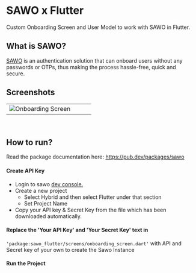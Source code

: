 
# SAWO x Flutter
Custom Onboarding Screen and User Model to work with SAWO in Flutter.

## What is SAWO?

[SAWO](https://sawolabs.com/) is an authentication solution that can onboard users without any passwords or OTPs, thus making the process hassle-free, quick and secure.

## Screenshots

<table>
        <tr>
          <td>
            <img src="https://user-images.githubusercontent.com/53579386/137616358-8ed6a20e-03b1-4b9e-a9a3-efea2509fc7f.jpeg" alt="Onboarding Screen">
          </td>
          <td>
            <img src="https://user-images.githubusercontent.com/53579386/137616371-3aac049e-2009-46b1-998d-7a2aba04e2a3.jpeg" alt="">
          </td>
          <td>
            <img src="https://user-images.githubusercontent.com/53579386/137616390-9da97991-ed03-4a5a-8d3e-caf641a23bbc.jpeg" alt="">
          </td>
          <td>
            <img src="https://user-images.githubusercontent.com/53579386/137616401-ca818fca-e3e2-4bf5-9802-dff28f6984ce.jpeg" alt="">
          </td>
        </tr>
 </table>
<br>

## How to run?
Read the package documentation here: https://pub.dev/packages/sawo

#### Create API Key

-   Login to sawo  [dev console.](https://dev.sawolabs.com/)
-   Create a new project
    -   Select Hybrid and then select Flutter under that section
    -   Set Project Name
-   Copy your API key & Secret Key from the file which has been downloaded automatically.

#### Replace the 'Your API Key' and 'Your Secret Key' text in
`'package:sawo_flutter/screens/onboarding_screen.dart'`
 with API and Secret key of your own to create the Sawo Instance

#### Run the Project
